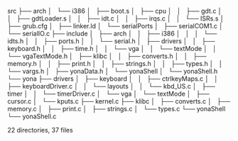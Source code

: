 src
├── arch
│   └── i386
│       ├── boot.s
│       ├── cpu
│       │   ├── gdt.c
│       │   ├── gdtLoader.s
│       │   ├── idt.c
│       │   ├── irqs.c
│       │   └── ISRs.s
│       ├── grub.cfg
│       ├── linker.ld
│       └── serialPorts
│           ├── serialCOM1.c
│           └── serialIO.c
├── include
│   ├── arch
│   │   ├── i386
│   │   │   └── idts.h
│   │   ├── ports.h
│   │   └── serial.h
│   ├── drivers
│   │   ├── keyboard.h
│   │   ├── time.h
│   │   └── vga
│   │       └── textMode
│   │           └── vgaTextMode.h
│   ├── klibc
│   │   ├── converts.h
│   │   ├── memory.h
│   │   ├── print.h
│   │   ├── strings.h
│   │   ├── types.h
│   │   └── vargs.h
│   ├── yonaData.h
│   └── yonaShell
│       └── yonaShell.h
└── yona
    ├── drivers
    │   ├── keyboard
    │   │   ├── ctrlkeyMaps.c
    │   │   ├── keyboardDriver.c
    │   │   └── layouts
    │   │       └── kbd_US.c
    │   ├── timer
    │   │   └── timerDriver.c
    │   └── vga
    │       └── textMode
    │           ├── cursor.c
    │           └── kputs.c
    ├── kernel.c
    ├── klibc
    │   ├── converts.c
    │   ├── memory.c
    │   ├── print.c
    │   ├── strings.c
    │   └── types.c
    └── yonaShell
        └── yonaShell.c

22 directories, 37 files
